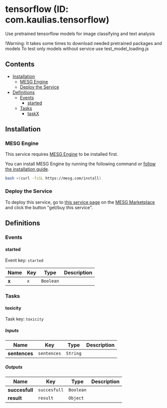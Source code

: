 # tensorflow (ID: com.kaulias.tensorflow)

Use pretrained tensorflow models for image classifying and text analysis

!Warning: It takes some times to download needed pretrained packages and models
To test only models without service use  test_model_loading.js 

## Contents

- [Installation](#Installation)
  - [MESG Engine](#MESG-Engine)
  - [Deploy the Service](#Service)
- [Definitions](#Definitions)
  - [Events](#Events)
    - [started](#started)
  - [Tasks](#Tasks)
    - [taskX](#taskX)

## Installation

### MESG Engine

This service requires [MESG Engine](https://github.com/mesg-foundation/engine) to be installed first.

You can install MESG Engine by running the following command or [follow the installation guide](https://docs.mesg.com/guide/start-here/installation.html).

```bash
bash <(curl -fsSL https://mesg.com/install)
```

### Deploy the Service

To deploy this service, go to [this service page](https://marketplace.mesg.com/services/myservice) on the [MESG Marketplace](https://marketplace.mesg.com) and click the button "get/buy this service".

## Definitions

### Events

<h4 id="started">started</h4>

Event key: `started`



| **Name** | **Key** | **Type** | **Description** |
| --- | --- | --- | --- |
| **x** | `x` | `Boolean` |  |

### Tasks

<h4 id="taskX">toxicity</h4>

Task key: `toxicity`



##### Inputs

| **Name** | **Key** | **Type** | **Description** |
| --- | --- | --- | --- |
| **sentences** | `sentences` | `String` |  |
  
##### Outputs

| **Name** | **Key** | **Type** | **Description** |
| --- | --- | --- | --- |
| **succesfull** | `succesfull` | `Boolean` |  |
| **result** | `result` | `Object` |  |

